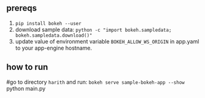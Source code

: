 ## prereqs

1. `pip install bokeh --user`
2. download sample data: `python -c "import bokeh.sampledata; bokeh.sampledata.download()"`
3. update value of environment variable `BOKEH_ALLOW_WS_ORIGIN` in app.yaml to your app-engine hostname. 

## how to run
  #go to directory `harith` and run: `bokeh serve sample-bokeh-app --show`
  python main.py
